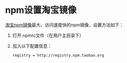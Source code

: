 # npm设置淘宝镜像

[淘宝npm镜像](http://npm.taobao.org/)最大、访问速度快的npm镜像，设置方法如下：

1. 打开.npmrc文件（在用户主目录下）

2. 加入以下配置信息：

   ```
   registry = http://registry.npm.taobao.org
   ```

